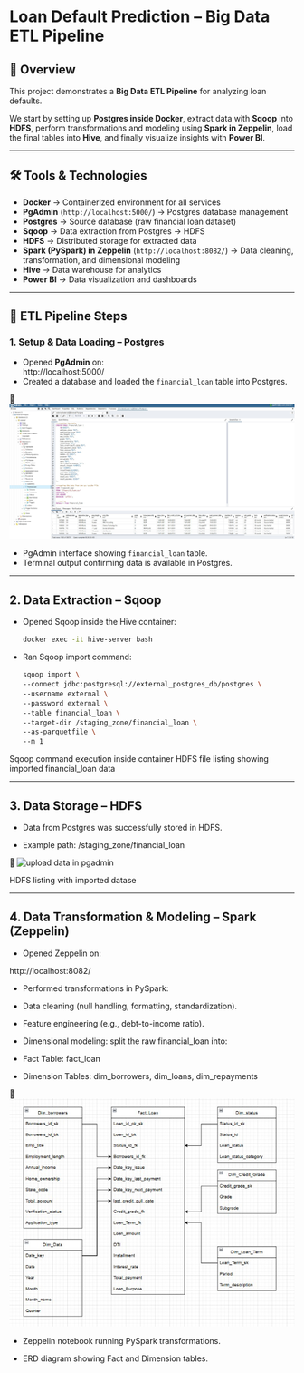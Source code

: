 # Loan Default Prediction – Big Data ETL Pipeline  

## 📌 Overview  
This project demonstrates a **Big Data ETL Pipeline** for analyzing loan defaults.  

We start by setting up **Postgres inside Docker**, extract data with **Sqoop** into **HDFS**, perform transformations and modeling using **Spark in Zeppelin**, load the final tables into **Hive**, and finally visualize insights with **Power BI**.  

---

## 🛠️ Tools & Technologies  
- **Docker** → Containerized environment for all services  
- **PgAdmin** (`http://localhost:5000/`) → Postgres database management  
- **Postgres** → Source database (raw financial loan dataset)  
- **Sqoop** → Data extraction from Postgres → HDFS  
- **HDFS** → Distributed storage for extracted data  
- **Spark (PySpark) in Zeppelin** (`http://localhost:8082/`) → Data cleaning, transformation, and dimensional modeling  
- **Hive** → Data warehouse for analytics  
- **Power BI** → Data visualization and dashboards  

---

## 🔄 ETL Pipeline Steps  

### 1. Setup & Data Loading – Postgres  
- Opened **PgAdmin** on:  
http://localhost:5000/
- Created a database and loaded the `financial_loan` table into Postgres.  

📸 ![upload data in pgadmin](screenshots/pgadmin4.jpg) 
- PgAdmin interface showing `financial_loan` table.  
- Terminal output confirming data is available in Postgres.  

---

## 2. Data Extraction – Sqoop

* Opened Sqoop inside the Hive container:

    ```bash
    docker exec -it hive-server bash
    ```

* Ran Sqoop import command:

    ```bash
    sqoop import \
    --connect jdbc:postgresql://external_postgres_db/postgres \
    --username external \
    --password external \
    --table financial_loan \
    --target-dir /staging_zone/financial_loan \
    --as-parquetfile \
    --m 1
    ```
Sqoop command execution inside container
HDFS file listing showing imported financial_loan data

---

## 3. Data Storage – HDFS

* Data from Postgres was successfully stored in HDFS.

* Example path: /staging_zone/financial_loan

📸 ![upload data in pgadmin](screenshots/mexteract_data.jpg) 

HDFS listing with imported datase

---

## 4. Data Transformation & Modeling – Spark (Zeppelin)

* Opened Zeppelin on:

http://localhost:8082/

* Performed transformations in PySpark:

 * Data cleaning (null handling, formatting, standardization).

 * Feature engineering (e.g., debt-to-income ratio).

 * Dimensional modeling: split the raw financial_loan into:

  * Fact Table: fact_loan

  * Dimension Tables: dim_borrowers, dim_loans, dim_repayments

📸 ![upload data in pgadmin](screenshots/modeling.jpg) 

- Zeppelin notebook running PySpark transformations.

- ERD diagram showing Fact and Dimension tables.
